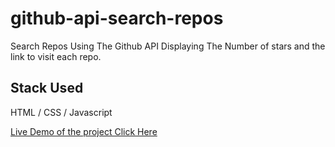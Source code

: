 # github-api-search-repos

Search Repos Using The Github API Displaying The Number of stars and the link to visit each repo.

## Stack Used

HTML / CSS / Javascript

[Live Demo of the project Click Here](https://github-api-search-repos.netlify.app/)
